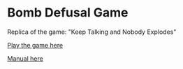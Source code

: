 # Bomb Defusal Game
Replica of the game: "Keep Talking and Nobody Explodes"

[Play the game here](https://alexanderlandberg.github.io/bomb-defusal/)

[Manual here](https://www.bombmanual.com/)